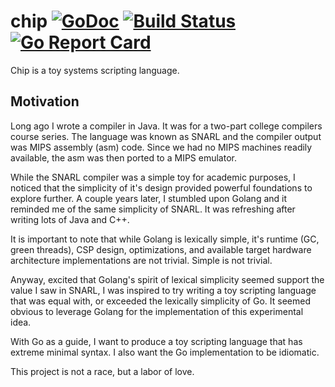 chip [![GoDoc](http://godoc.org/github.com/jackspirou/chip?status.png)](http://godoc.org/github.com/jackspirou/chip) [![Build Status](https://travis-ci.org/jackspirou/chip.svg?branch=master)](https://travis-ci.org/jackspirou/chip) [![Go Report Card](http://goreportcard.com/badge/jackspirou/chip)](http://goreportcard.com/report/jackspirou/chip)
====
Chip is a toy systems scripting language.

Motivation
----------
Long ago I wrote a compiler in Java. It was for a two-part college compilers
course series. The language was known as SNARL and the compiler output was MIPS
assembly (asm) code. Since we had no MIPS machines readily available, the
asm was then ported to a MIPS emulator.

While the SNARL compiler was a simple toy for academic purposes, I noticed that
the simplicity of it's design provided powerful foundations to explore further.
A couple years later, I stumbled upon Golang and it reminded me of the same
simplicity of SNARL. It was refreshing after writing lots of Java and C++.

It is important to note that while Golang is lexically simple, it's runtime
(GC, green threads), CSP design, optimizations, and available target hardware
architecture implementations are not trivial. Simple is not trivial.

Anyway, excited that Golang's spirit of lexical simplicity seemed support the
value I saw in SNARL, I was inspired to try writing a toy scripting language
that was equal with, or exceeded the lexically simplicity of Go. It seemed
obvious to leverage Golang for the implementation of this experimental idea.

With Go as a guide, I want to produce a toy scripting language that has extreme
minimal syntax. I also want the Go implementation to be idiomatic.

This project is not a race, but a labor of love.
